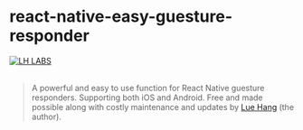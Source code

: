 # react-native-easy-guesture-responder

<a href="https://luehangs.site/marketplace/product/RN%20Posting%20Demo%20App%20Kit"><img src="https://luehangs.site/images/lh-mobile-strip.jpg" alt="LH LABS"/></a>
<br/>
<br/>

> A powerful and easy to use function for React Native guesture responders. Supporting both iOS and Android. Free and made possible along with costly maintenance and updates by [Lue Hang](https://www.facebook.com/lue.hang) (the author).
